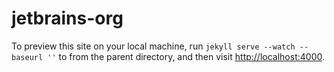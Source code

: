 # jetbrains-org

To preview this site on your local machine, run `jekyll serve --watch --baseurl ''` to from the parent directory, and then visit [http://localhost:4000](http://localhost:4000).